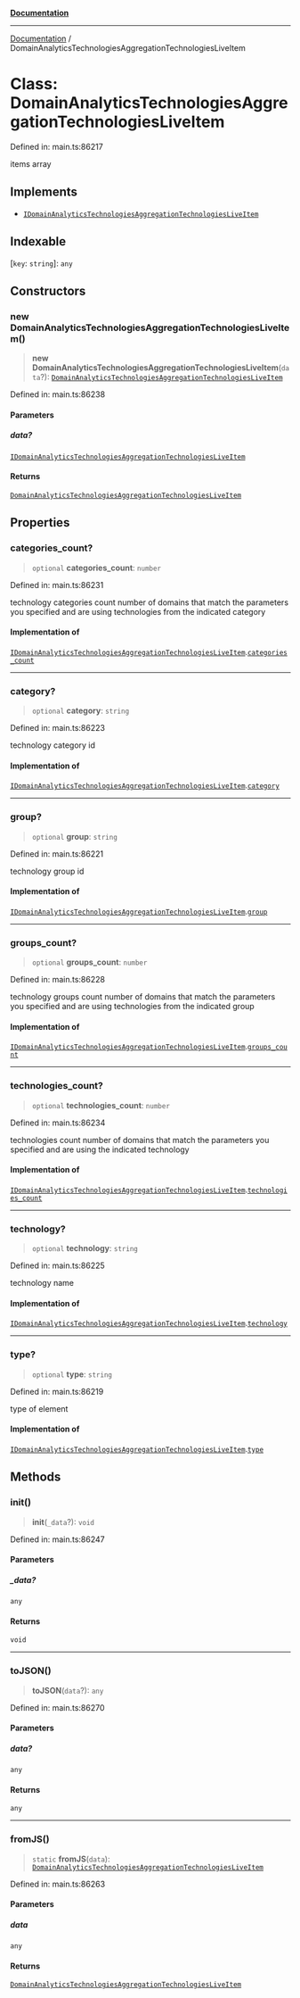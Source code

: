 [**Documentation**](../README.md)

***

[Documentation](../README.md) / DomainAnalyticsTechnologiesAggregationTechnologiesLiveItem

# Class: DomainAnalyticsTechnologiesAggregationTechnologiesLiveItem

Defined in: main.ts:86217

items array

## Implements

- [`IDomainAnalyticsTechnologiesAggregationTechnologiesLiveItem`](../interfaces/IDomainAnalyticsTechnologiesAggregationTechnologiesLiveItem.md)

## Indexable

\[`key`: `string`\]: `any`

## Constructors

### new DomainAnalyticsTechnologiesAggregationTechnologiesLiveItem()

> **new DomainAnalyticsTechnologiesAggregationTechnologiesLiveItem**(`data`?): [`DomainAnalyticsTechnologiesAggregationTechnologiesLiveItem`](DomainAnalyticsTechnologiesAggregationTechnologiesLiveItem.md)

Defined in: main.ts:86238

#### Parameters

##### data?

[`IDomainAnalyticsTechnologiesAggregationTechnologiesLiveItem`](../interfaces/IDomainAnalyticsTechnologiesAggregationTechnologiesLiveItem.md)

#### Returns

[`DomainAnalyticsTechnologiesAggregationTechnologiesLiveItem`](DomainAnalyticsTechnologiesAggregationTechnologiesLiveItem.md)

## Properties

### categories\_count?

> `optional` **categories\_count**: `number`

Defined in: main.ts:86231

technology categories count
number of domains that match the parameters you specified and are using technologies from the indicated category

#### Implementation of

[`IDomainAnalyticsTechnologiesAggregationTechnologiesLiveItem`](../interfaces/IDomainAnalyticsTechnologiesAggregationTechnologiesLiveItem.md).[`categories_count`](../interfaces/IDomainAnalyticsTechnologiesAggregationTechnologiesLiveItem.md#categories_count)

***

### category?

> `optional` **category**: `string`

Defined in: main.ts:86223

technology category id

#### Implementation of

[`IDomainAnalyticsTechnologiesAggregationTechnologiesLiveItem`](../interfaces/IDomainAnalyticsTechnologiesAggregationTechnologiesLiveItem.md).[`category`](../interfaces/IDomainAnalyticsTechnologiesAggregationTechnologiesLiveItem.md#category)

***

### group?

> `optional` **group**: `string`

Defined in: main.ts:86221

technology group id

#### Implementation of

[`IDomainAnalyticsTechnologiesAggregationTechnologiesLiveItem`](../interfaces/IDomainAnalyticsTechnologiesAggregationTechnologiesLiveItem.md).[`group`](../interfaces/IDomainAnalyticsTechnologiesAggregationTechnologiesLiveItem.md#group)

***

### groups\_count?

> `optional` **groups\_count**: `number`

Defined in: main.ts:86228

technology groups count
number of domains that match the parameters you specified and are using technologies from the indicated group

#### Implementation of

[`IDomainAnalyticsTechnologiesAggregationTechnologiesLiveItem`](../interfaces/IDomainAnalyticsTechnologiesAggregationTechnologiesLiveItem.md).[`groups_count`](../interfaces/IDomainAnalyticsTechnologiesAggregationTechnologiesLiveItem.md#groups_count)

***

### technologies\_count?

> `optional` **technologies\_count**: `number`

Defined in: main.ts:86234

technologies count
number of domains that match the parameters you specified and are using the indicated technology

#### Implementation of

[`IDomainAnalyticsTechnologiesAggregationTechnologiesLiveItem`](../interfaces/IDomainAnalyticsTechnologiesAggregationTechnologiesLiveItem.md).[`technologies_count`](../interfaces/IDomainAnalyticsTechnologiesAggregationTechnologiesLiveItem.md#technologies_count)

***

### technology?

> `optional` **technology**: `string`

Defined in: main.ts:86225

technology name

#### Implementation of

[`IDomainAnalyticsTechnologiesAggregationTechnologiesLiveItem`](../interfaces/IDomainAnalyticsTechnologiesAggregationTechnologiesLiveItem.md).[`technology`](../interfaces/IDomainAnalyticsTechnologiesAggregationTechnologiesLiveItem.md#technology)

***

### type?

> `optional` **type**: `string`

Defined in: main.ts:86219

type of element

#### Implementation of

[`IDomainAnalyticsTechnologiesAggregationTechnologiesLiveItem`](../interfaces/IDomainAnalyticsTechnologiesAggregationTechnologiesLiveItem.md).[`type`](../interfaces/IDomainAnalyticsTechnologiesAggregationTechnologiesLiveItem.md#type)

## Methods

### init()

> **init**(`_data`?): `void`

Defined in: main.ts:86247

#### Parameters

##### \_data?

`any`

#### Returns

`void`

***

### toJSON()

> **toJSON**(`data`?): `any`

Defined in: main.ts:86270

#### Parameters

##### data?

`any`

#### Returns

`any`

***

### fromJS()

> `static` **fromJS**(`data`): [`DomainAnalyticsTechnologiesAggregationTechnologiesLiveItem`](DomainAnalyticsTechnologiesAggregationTechnologiesLiveItem.md)

Defined in: main.ts:86263

#### Parameters

##### data

`any`

#### Returns

[`DomainAnalyticsTechnologiesAggregationTechnologiesLiveItem`](DomainAnalyticsTechnologiesAggregationTechnologiesLiveItem.md)
